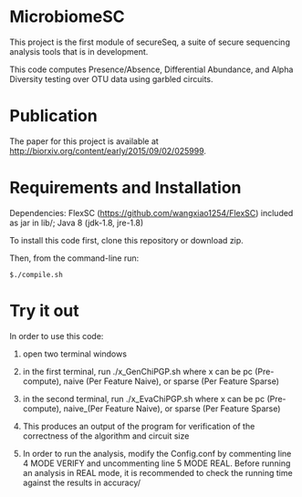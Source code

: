 # MicrobiomeSC

This project is the first module of secureSeq, a suite of secure sequencing analysis tools that is in development.

This code computes Presence/Absence, Differential Abundance, and Alpha Diversity testing over OTU data using garbled circuits.

# Publication

The paper for this project is available at http://biorxiv.org/content/early/2015/09/02/025999. 

# Requirements and Installation

Dependencies: FlexSC (https://github.com/wangxiao1254/FlexSC) included as jar in lib/; Java 8 (jdk-1.8, jre-1.8)


To install this code first, clone this repository or download zip. 

Then, from the command-line run:

`$./compile.sh` 




# Try it out

In order to use this code:

1) open two terminal windows

2) in the first terminal, run ./x_GenChiPGP.sh where x can be pc (Pre-compute), naive (Per Feature Naive), or sparse (Per Feature Sparse)

3) in the second terminal, run ./x_EvaChiPGP.sh where x can be pc (Pre-compute), naive_(Per Feature Naive), or sparse (Per Feature Sparse)

4) This produces an output of the program for verification of the correctness of the algorithm and circuit size

5) In order to run the analysis, modify the Config.conf by commenting line 4 MODE VERIFY and uncommenting line 5 MODE REAL.  Before running an analysis in REAL mode, it is recommended to check the running time against the results in accuracy/
